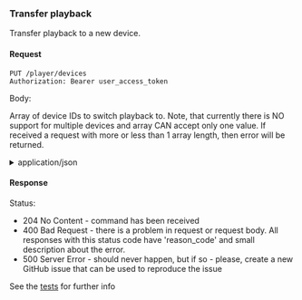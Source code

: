 ### Transfer playback

Transfer playback to a new device.


#### Request 

```http request
PUT /player/devices
Authorization: Bearer user_access_token
```

Body:

Array of device IDs to switch playback to. Note, that currently there is NO support for multiple devices and array CAN accept only one value. If received a request with more or less than 1 array length, then error will be returned.

<details>
    <summary>application/json</summary>
    <ul>
        <li>
            device_ids array of the device IDs, see the docs above.
        </li>
    </ul>
</details>


#### Response

Status:

- 204 No Content - command has been received
- 400 Bad Request - there is a problem in request or request body. All responses with this status code have 'reason_code' and small description about the error.
- 500 Server Error - should never happen, but if so - please, create a new GitHub issue that can be used to reproduce the issue 

See the [tests](../src/test/java/com/odeyalo/sonata/connect/controller/SwitchDevicesEndpointTest.java) for further info